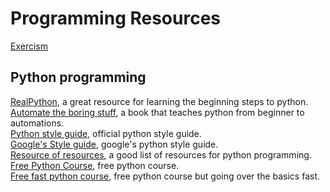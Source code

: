 # Programming Resources

[Exercism](https://exercism.org/dashboard)

## Python programming

[RealPython](https://realpython.com/), a great resource for learning the beginning steps to python.\
[Automate the boring stuff](https://automatetheboringstuff.com/), a book that teaches python from beginner to automations.\
[Python style guide](https://peps.python.org/pep-0008/), official python style guide.\
[Google's Style guide](https://google.github.io/styleguide/pyguide.html), google's python style guide.\
[Resource of resources](https://www.freecodecamp.org/news/learn-python-free-python-courses-for-beginners/), a good list of resources for python programming.\
[Free Python Course](https://www.youtube.com/watch?v=_uQrJ0TkZlc), free python course.\
[Free fast python course](https://www.youtube.com/watch?v=kqtD5dpn9C8), free python course but going over the basics fast.
